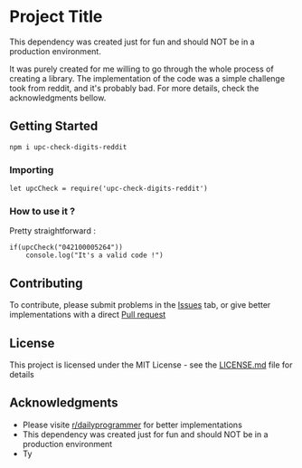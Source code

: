 # Project Title

This dependency was created just for fun and should NOT be in a production environment.

It was purely created for me willing to go through the whole process of creating a library. The implementation of the code was a simple challenge took from reddit, and it's probably bad. For more details, check the acknowledgments bellow.

## Getting Started

```
npm i upc-check-digits-reddit
```

### Importing


```
let upcCheck = require('upc-check-digits-reddit')
```

### How to use it ?

Pretty straightforward :

```
if(upcCheck("042100005264"))
    console.log("It's a valid code !")
```

## Contributing

To contribute, please submit problems in the [Issues](https://github.com/MasMedIm/UPC-check-digits/issues) tab, or give better implementations with a direct [Pull request](https://github.com/MasMedIm/UPC-check-digits/pulls)


## License

This project is licensed under the MIT License - see the [LICENSE.md](LICENSE.md) file for details

## Acknowledgments

* Please visite [r/dailyprogrammer](https://www.reddit.com/r/dailyprogrammer/comments/a72sdj/20181217_challenge_370_easy_upc_check_digits/) for better implementations
* This dependency was created just for fun and should NOT be in a production environment
* Ty

